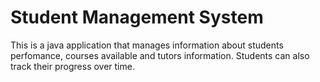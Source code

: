 # Student Management System

This is a java application that manages information about students perfomance, courses available and tutors information. Students can also track their progress over time. 
